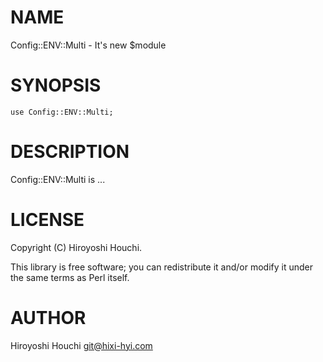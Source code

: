 # NAME

Config::ENV::Multi - It's new $module

# SYNOPSIS

    use Config::ENV::Multi;

# DESCRIPTION

Config::ENV::Multi is ...

# LICENSE

Copyright (C) Hiroyoshi Houchi.

This library is free software; you can redistribute it and/or modify
it under the same terms as Perl itself.

# AUTHOR

Hiroyoshi Houchi <git@hixi-hyi.com>
